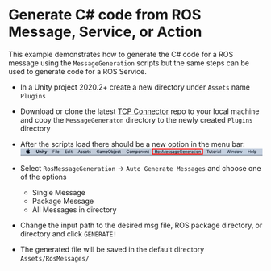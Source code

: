 # Generate C# code from ROS Message, Service, or Action

This example demonstrates how to generate the C# code for a ROS message using the `MessageGeneration` scripts but the same steps can be used to generate code for a ROS Service.

- In a Unity project 2020.2+ create a new directory under `Assets` name `Plugins`
- Download or clone the latest [TCP Connector](https://github.com/Unity-Technologies/ROS-TCP-Connector) repo to your local machine and copy the `MessageGeneraton` directory to the newly created `Plugins` directory
- After the scripts load there should be a new option in the menu bar:
  ![menu](images/RosMessageGeneration_menu.png)

- Select `RosMessageGeneration` -> `Auto Generate Messages` and choose one of the options
	- Single Message
	- Package Message
	- All Messages in directory

- Change the input path to the desired msg file, ROS package directory, or directory and click `GENERATE!`
- The generated file will be saved in the default directory `Assets/RosMessages/`